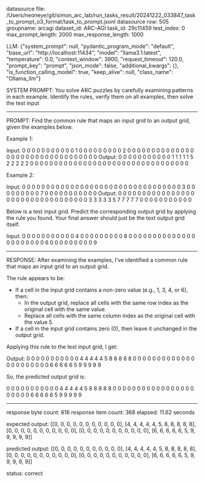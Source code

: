 datasource file: /Users/neoneye/git/simon_arc_lab/run_tasks_result/20241222_033847_task_to_prompt_o3_format/task_to_prompt.jsonl
datasource row: 505
groupname: arcagi
dataset_id: ARC-AGI
task_id: 29c11459
test_index: 0
max_prompt_length: 2000
max_response_length: 1000

LLM:
{"system_prompt": null, "pydantic_program_mode": "default", "base_url": "http://localhost:11434", "model": "llama3.1:latest", "temperature": 0.0, "context_window": 3900, "request_timeout": 120.0, "prompt_key": "prompt", "json_mode": false, "additional_kwargs": {}, "is_function_calling_model": true, "keep_alive": null, "class_name": "Ollama_llm"}

SYSTEM PROMPT:
You solve ARC puzzles by carefully examining patterns in each example. Identify the rules, verify them on all examples, then solve the test input

---

PROMPT:
Find the common rule that maps an input grid to an output grid, given the examples below.

Example 1:

Input:
0 0 0 0 0 0 0 0 0 0 0
1 0 0 0 0 0 0 0 0 0 2
0 0 0 0 0 0 0 0 0 0 0
0 0 0 0 0 0 0 0 0 0 0
0 0 0 0 0 0 0 0 0 0 0
Output:
0 0 0 0 0 0 0 0 0 0 0
1 1 1 1 1 5 2 2 2 2 2
0 0 0 0 0 0 0 0 0 0 0
0 0 0 0 0 0 0 0 0 0 0
0 0 0 0 0 0 0 0 0 0 0

Example 2:

Input:
0 0 0 0 0 0 0 0 0 0 0
0 0 0 0 0 0 0 0 0 0 0
0 0 0 0 0 0 0 0 0 0 0
3 0 0 0 0 0 0 0 0 0 7
0 0 0 0 0 0 0 0 0 0 0
Output:
0 0 0 0 0 0 0 0 0 0 0
0 0 0 0 0 0 0 0 0 0 0
0 0 0 0 0 0 0 0 0 0 0
3 3 3 3 3 5 7 7 7 7 7
0 0 0 0 0 0 0 0 0 0 0

Below is a test input grid. Predict the corresponding output grid by applying the rule you found. Your final answer should just be the text output grid itself.

Input:
0 0 0 0 0 0 0 0 0 0 0
4 0 0 0 0 0 0 0 0 0 8
0 0 0 0 0 0 0 0 0 0 0
0 0 0 0 0 0 0 0 0 0 0
6 0 0 0 0 0 0 0 0 0 9


---

RESPONSE:
After examining the examples, I've identified a common rule that maps an input grid to an output grid.

The rule appears to be:

* If a cell in the input grid contains a non-zero value (e.g., 1, 3, 4, or 6), then:
	+ In the output grid, replace all cells with the same row index as the original cell with the same value.
	+ Replace all cells with the same column index as the original cell with the value 5.
* If a cell in the input grid contains zero (0), then leave it unchanged in the output grid.

Applying this rule to the test input grid, I get:

Output:
0 0 0 0 0 0 0 0 0 0 0
4 4 4 4 4 5 8 8 8 8 8
0 0 0 0 0 0 0 0 0 0 0
0 0 0 0 0 0 0 0 0 0 0
6 6 6 6 6 5 9 9 9 9 9

So, the predicted output grid is:

0 0 0 0 0 0 0 0 0 0 0
4 4 4 4 4 5 8 8 8 8 8
0 0 0 0 0 0 0 0 0 0 0
0 0 0 0 0 0 0 0 0 0 0
6 6 6 6 6 5 9 9 9 9 9

---


response byte count: 816
response item count: 368
elapsed: 11.62 seconds

expected output:
[[0, 0, 0, 0, 0, 0, 0, 0, 0, 0, 0], [4, 4, 4, 4, 4, 5, 8, 8, 8, 8, 8], [0, 0, 0, 0, 0, 0, 0, 0, 0, 0, 0], [0, 0, 0, 0, 0, 0, 0, 0, 0, 0, 0], [6, 6, 6, 6, 6, 5, 9, 9, 9, 9, 9]]

predicted output:
[[0, 0, 0, 0, 0, 0, 0, 0, 0, 0, 0], [4, 4, 4, 4, 4, 5, 8, 8, 8, 8, 8], [0, 0, 0, 0, 0, 0, 0, 0, 0, 0, 0], [0, 0, 0, 0, 0, 0, 0, 0, 0, 0, 0], [6, 6, 6, 6, 6, 5, 9, 9, 9, 9, 9]]

status: correct

